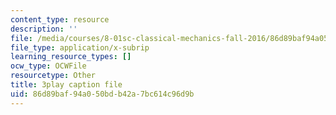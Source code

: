 ```yaml
---
content_type: resource
description: ''
file: /media/courses/8-01sc-classical-mechanics-fall-2016/86d89baf94a050bdb42a7bc614c96d9b_n1cXiw3s72k.vtt
file_type: application/x-subrip
learning_resource_types: []
ocw_type: OCWFile
resourcetype: Other
title: 3play caption file
uid: 86d89baf-94a0-50bd-b42a-7bc614c96d9b
---
```

